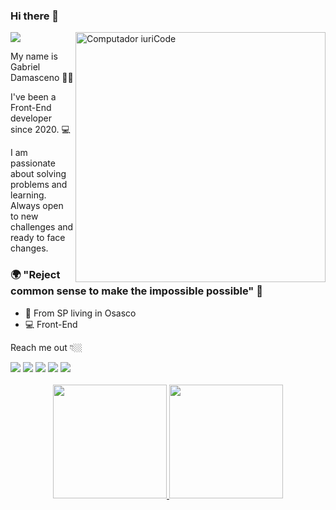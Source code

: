 ### Hi there 👋
![](https://komarev.com/ghpvc/?username=Gabriel-Damas)
<img src="https://raw.githubusercontent.com/MicaelliMedeiros/micaellimedeiros/master/image/computer-illustration.png" min-width="400px" max-width="400px" width="400px" align="right" alt="Computador iuriCode">

My name is Gabriel Damasceno 👨‍💻

I've been a Front-End developer since 2020. 💻

I am passionate about solving problems and learning. Always open to new challenges and ready to face changes.

### 🌍 "Reject common sense to make the impossible possible" 🧠

- 📍 From SP living in Osasco
-  💻 Front-End 

Reach me out 👇🏼

<div> 
  <a href = "mailto:gabrieldamasceno2812@gmail.com"><img src="https://img.shields.io/badge/-Gmail-%23333?style=for-the-badge&logo=gmail&logoColor=white" target="_blank"></a>
  <a href="https://www.instagram.com/gabriellldamasceno" target="_blank"><img src="https://img.shields.io/badge/-Instagram-%23E4405F?style=for-the-badge&logo=instagram&logoColor=white" target="_blank"></a>
  <a href="https://api.whatsapp.com/send?phone=5511989403472&text=Olá, Tudo bem ?" target="_blank"><img src="https://img.shields.io/badge/WhatsApp-25D366?style=for-the-badge&logo=whatsapp&logoColor=white" target="_blank"></a>
  <a href="https://www.linkedin.com/in/gabriel-damasceno-rodrigues-566428250/" target="_blank"><img src="https://img.shields.io/badge/-LinkedIn-%230077B5?style=for-the-badge&logo=linkedin&logoColor=white" target="_blank"></a> 
  <a href="https://gabriel-damas.github.io/Portfolio/" target="_blank"><img src="https://img.shields.io/badge/-Portfolio-%23E4405F?style=for-the-badge&logo=portfolio&logoColor=white" target="_blank"></a>
 
</div>
<br>
<div align="center">
  <a href="https://github.com/Gabriel-Damas">
    <img height="182em" src="https://github-readme-stats.vercel.app/api?username=Gabriel-Damas&count_private=true&include_all_commits=true&rank_icon=github&include_all_commits=true&show_icons=true&theme=dracula&hide_border=false&show_owner=true"/>
    <img height="182em" src="https://github-readme-stats.vercel.app/api/top-langs/?username=Gabriel-Damas&theme=dracula&hide_border=false&&layout=compact"/>
  </a>
</div>





